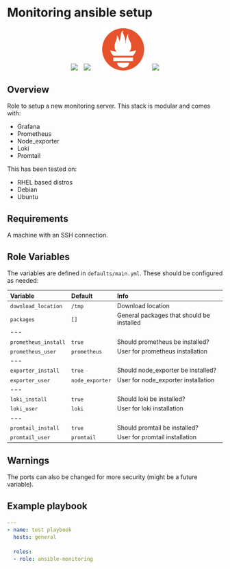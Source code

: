 # Monitoring ansible setup

<p align="center">
<img src="https://ansible.readthedocs.io/projects/ansible-core/devel/_static/images/Ansible-Mark-RGB_White.png" width=100>
<img src="https://grafana.com/media/docs/grafana-cloud/infrastructure/grafanalogo.svg" width=90 style="margin: 0 10px;">
&nbsp;
<img src="https://github.com/prometheus/prometheus/raw/main/documentation/images/prometheus-logo.svg" width=100 style="margin: 0 5px;">
&nbsp;
<img src="https://grafana.com/static/img/logos/logo-loki.svg" width=80>
</p>

## Overview

Role to setup a new monitoring server. This stack is modular and comes with:

- Grafana
- Prometheus
- Node_exporter
- Loki
- Promtail

This has been tested on:

- RHEL based distros
- Debian
- Ubuntu

## Requirements

A machine with an SSH connection.

## Role Variables

The variables are defined in `defaults/main.yml`. These should be configured as needed:

| Variable | Default | Info |
| :------- | :------ | :--- |
| `download_location`             | `/tmp`           | Download location                                 |
| `packages`                      | `[]`             | General packages that should be installed         |
| ---      |         |      |
| `prometheus_install`            | `true`           | Should prometheus be installed?                   |
| `prometheus_user`               | `prometheus`     | User for prometheus installation                  |
| ---      |         |      |
| `exporter_install`              | `true`           | Should node_exporter be installed?                |
| `exporter_user`                 | `node_exporter`  | User for node_exporter installation               |
| ---      |         |            |
| `loki_install`                  | `true`           | Should loki be installed?                         |
| `loki_user`                     | `loki`           | User for loki installation                        |
| ---      |         |      |
| `promtail_install`              | `true`           | Should promtail be installed?                     |
| `promtail_user`                 | `promtail`       | User for promtail installation                    |

## Warnings

The ports can also be changed for more security (might be a future variable).

## Example playbook

```yml
---
- name: test playbook
  hosts: general

  roles:
  - role: ansible-monitoring
```
